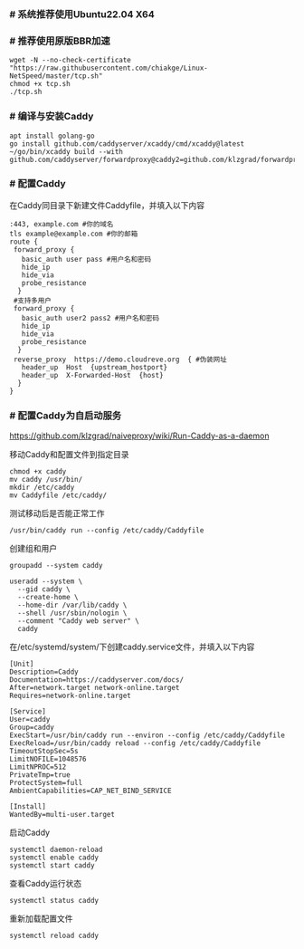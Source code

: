 ### # 系统推荐使用Ubuntu22.04 X64

### # 推荐使用原版BBR加速

```
wget -N --no-check-certificate "https://raw.githubusercontent.com/chiakge/Linux-NetSpeed/master/tcp.sh"
chmod +x tcp.sh
./tcp.sh
```

### # 编译与安装Caddy
```
apt install golang-go
go install github.com/caddyserver/xcaddy/cmd/xcaddy@latest
~/go/bin/xcaddy build --with github.com/caddyserver/forwardproxy@caddy2=github.com/klzgrad/forwardproxy@naive
```

### # 配置Caddy
在Caddy同目录下新建文件Caddyfile，并填入以下内容

```
:443, example.com #你的域名
tls example@example.com #你的邮箱
route {
 forward_proxy {
   basic_auth user pass #用户名和密码
   hide_ip
   hide_via
   probe_resistance
  }
 #支持多用户
 forward_proxy {
   basic_auth user2 pass2 #用户名和密码
   hide_ip
   hide_via
   probe_resistance
  }
 reverse_proxy  https://demo.cloudreve.org  { #伪装网址
   header_up  Host  {upstream_hostport}
   header_up  X-Forwarded-Host  {host}
  }
}
```

### # 配置Caddy为自启动服务
https://github.com/klzgrad/naiveproxy/wiki/Run-Caddy-as-a-daemon

移动Caddy和配置文件到指定目录
```
chmod +x caddy
mv caddy /usr/bin/
mkdir /etc/caddy
mv Caddyfile /etc/caddy/
```

测试移动后是否能正常工作
```
/usr/bin/caddy run --config /etc/caddy/Caddyfile
```

创建组和用户
```
groupadd --system caddy

useradd --system \
  --gid caddy \
  --create-home \
  --home-dir /var/lib/caddy \
  --shell /usr/sbin/nologin \
  --comment "Caddy web server" \
  caddy
  ```
  
  在/etc/systemd/system/下创建caddy.service文件，并填入以下内容
  ```
  [Unit]
Description=Caddy
Documentation=https://caddyserver.com/docs/
After=network.target network-online.target
Requires=network-online.target

[Service]
User=caddy
Group=caddy
ExecStart=/usr/bin/caddy run --environ --config /etc/caddy/Caddyfile
ExecReload=/usr/bin/caddy reload --config /etc/caddy/Caddyfile
TimeoutStopSec=5s
LimitNOFILE=1048576
LimitNPROC=512
PrivateTmp=true
ProtectSystem=full
AmbientCapabilities=CAP_NET_BIND_SERVICE

[Install]
WantedBy=multi-user.target
```
启动Caddy
```
systemctl daemon-reload
systemctl enable caddy
systemctl start caddy
```

查看Caddy运行状态
```
systemctl status caddy
```

重新加载配置文件
```
systemctl reload caddy
```
